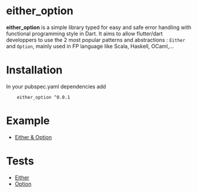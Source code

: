 # either_option

__either_option__ is a simple library typed for easy and safe error handling with functional programming style in Dart.
It aims to allow flutter/dart developpers to use the 2 most popular patterns and abstractions : 
`Either` and `Option`, mainly used in FP language like Scala, Haskell, OCaml,...

# Installation
In your pubspec.yaml dependencies add  

        either_option ^0.0.1

# Example
* [Either & Option](example/either_option_example.dart)

# Tests
* [Either](test/either_test.dart)
* [Option](test/option_test.dart)